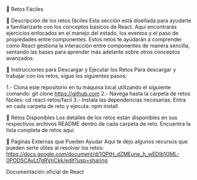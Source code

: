 🚀 Retos Fáciles

📌 Descripción de los retos fáciles
Esta sección está diseñada para ayudarte a familiarizarte con los conceptos básicos de React. Aquí encontrarás ejercicios enfocados en el manejo del estado, los eventos y el paso de propiedades entre componentes. Estos retos te ayudarán a comprender cómo React gestiona la interacción entre componentes de manera sencilla, sentando las bases para aprender más adelante sobre otros conceptos avanzados.

🔹 Instrucciones para Descargar y Ejecutar los Retos
Para descargar y trabajar con los retos, sigue los siguientes pasos:

1.- Clona este repositorio en tu máquina local utilizando el siguiente comando: git clone https://github.com
2.- Navega hasta la carpeta de retos fáciles: cd react-retos/facil
3.- Instala las dependencias necesarias: Entra en cada carpeta de reto y ejecuta: npm install

🔹 Retos Disponibles
Los detalles de los retos están disponibles en sus respectivos archivos README dentro de cada carpeta de reto. Encuentra la lista completa de retos aquí.

🔹 Páginas Externas que Pueden Ayudar
Aquí te dejo algunos recursos que pueden serte útiles al resolver los retos: https://docs.google.com/document/d/1QPtH_dZMEune_h_wEDIb1OML-0PODSCAvLt7gRVnCkk/edit?usp=sharing

Documentación oficial de React

